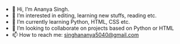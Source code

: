 - 👋 Hi, I’m Ananya Singh.
- 👀 I’m interested in editing, learning new stuffs, reading etc.
- 🌱 I’m currently learning Python, HTML, CSS etc.
- 💞️ I’m looking to collaborate on projects based on Python or HTML
- 📫 How to reach me: singhananya5040@gmail.com

<!---
ananyabrooo/ananyabrooo is a ✨ special ✨ repository because its `README.md` (this file) appears on your GitHub profile.
You can click the Preview link to take a look at your changes.
--->
